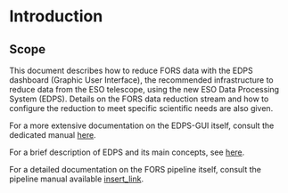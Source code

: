 # Introduction

## Scope

This document describes how to reduce FORS data with the EDPS dashboard (Graphic User
Interface), the recommended infrastructure to reduce data from the ESO
telescope, using the new ESO Data Processing System (EDPS).
Details on the FORS data reduction stream and how to configure the reduction to meet 
specific scientific needs are also given.


For a more extensive documentation on the EDPS-GUI itself, consult the dedicated manual [here](../edpsgui/index).

For a brief description of EDPS and its main concepts, see [here](../edpsgui/intro.md/#what_is_edps).

For a detailed documentation on the FORS pipeline itself, consult the pipeline manual available [insert_link](https://ftp.eso.org/pub/dfs/pipelines/instruments/xxx).


